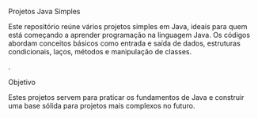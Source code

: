 Projetos Java Simples

Este repositório reúne vários projetos simples em Java, ideais para quem está começando a aprender programação na linguagem Java. Os códigos abordam conceitos básicos como entrada e saída de dados, estruturas condicionais, laços, métodos e manipulação de classes.

.


Objetivo

Estes projetos servem para praticar os fundamentos de Java e construir uma base sólida para projetos mais complexos no futuro.

